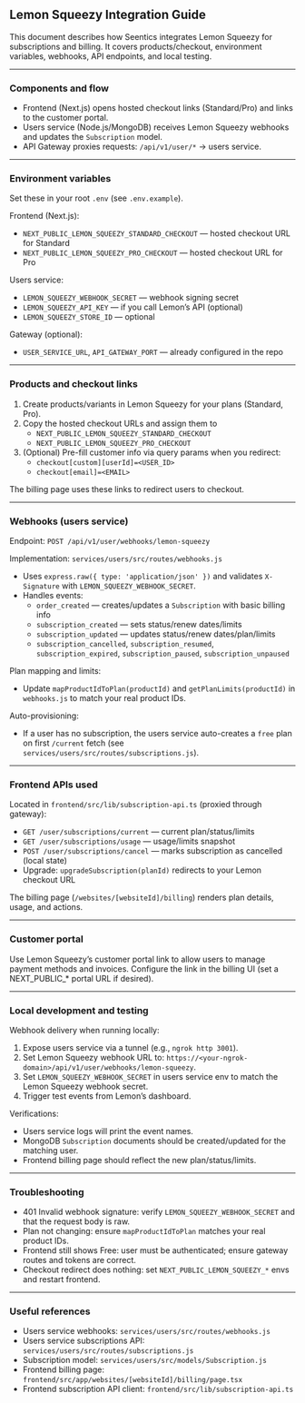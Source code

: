 ## Lemon Squeezy Integration Guide

This document describes how Seentics integrates Lemon Squeezy for subscriptions and billing. It covers products/checkout, environment variables, webhooks, API endpoints, and local testing.

---

### Components and flow
- Frontend (Next.js) opens hosted checkout links (Standard/Pro) and links to the customer portal.
- Users service (Node.js/MongoDB) receives Lemon Squeezy webhooks and updates the `Subscription` model.
- API Gateway proxies requests: `/api/v1/user/*` → users service.

---

### Environment variables
Set these in your root `.env` (see `.env.example`).

Frontend (Next.js):
- `NEXT_PUBLIC_LEMON_SQUEEZY_STANDARD_CHECKOUT` — hosted checkout URL for Standard
- `NEXT_PUBLIC_LEMON_SQUEEZY_PRO_CHECKOUT` — hosted checkout URL for Pro

Users service:
- `LEMON_SQUEEZY_WEBHOOK_SECRET` — webhook signing secret
- `LEMON_SQUEEZY_API_KEY` — if you call Lemon’s API (optional)
- `LEMON_SQUEEZY_STORE_ID` — optional

Gateway (optional):
- `USER_SERVICE_URL`, `API_GATEWAY_PORT` — already configured in the repo

---

### Products and checkout links
1) Create products/variants in Lemon Squeezy for your plans (Standard, Pro).
2) Copy the hosted checkout URLs and assign them to
   - `NEXT_PUBLIC_LEMON_SQUEEZY_STANDARD_CHECKOUT`
   - `NEXT_PUBLIC_LEMON_SQUEEZY_PRO_CHECKOUT`
3) (Optional) Pre-fill customer info via query params when you redirect:
   - `checkout[custom][userId]=<USER_ID>`
   - `checkout[email]=<EMAIL>`

The billing page uses these links to redirect users to checkout.

---

### Webhooks (users service)
Endpoint: `POST /api/v1/user/webhooks/lemon-squeezy`

Implementation: `services/users/src/routes/webhooks.js`
- Uses `express.raw({ type: 'application/json' })` and validates `X-Signature` with `LEMON_SQUEEZY_WEBHOOK_SECRET`.
- Handles events:
  - `order_created` — creates/updates a `Subscription` with basic billing info
  - `subscription_created` — sets status/renew dates/limits
  - `subscription_updated` — updates status/renew dates/plan/limits
  - `subscription_cancelled`, `subscription_resumed`, `subscription_expired`, `subscription_paused`, `subscription_unpaused`

Plan mapping and limits:
- Update `mapProductIdToPlan(productId)` and `getPlanLimits(productId)` in `webhooks.js` to match your real product IDs.

Auto-provisioning:
- If a user has no subscription, the users service auto-creates a `free` plan on first `/current` fetch (see `services/users/src/routes/subscriptions.js`).

---

### Frontend APIs used
Located in `frontend/src/lib/subscription-api.ts` (proxied through gateway):
- `GET /user/subscriptions/current` — current plan/status/limits
- `GET /user/subscriptions/usage` — usage/limits snapshot
- `POST /user/subscriptions/cancel` — marks subscription as cancelled (local state)
- Upgrade: `upgradeSubscription(planId)` redirects to your Lemon checkout URL

The billing page (`/websites/[websiteId]/billing`) renders plan details, usage, and actions.

---

### Customer portal
Use Lemon Squeezy’s customer portal link to allow users to manage payment methods and invoices. Configure the link in the billing UI (set a NEXT_PUBLIC_* portal URL if desired).

---

### Local development and testing
Webhook delivery when running locally:
1) Expose users service via a tunnel (e.g., `ngrok http 3001`).
2) Set Lemon Squeezy webhook URL to: `https://<your-ngrok-domain>/api/v1/user/webhooks/lemon-squeezy`.
3) Set `LEMON_SQUEEZY_WEBHOOK_SECRET` in users service env to match the Lemon Squeezy webhook secret.
4) Trigger test events from Lemon’s dashboard.

Verifications:
- Users service logs will print the event names.
- MongoDB `Subscription` documents should be created/updated for the matching user.
- Frontend billing page should reflect the new plan/status/limits.

---

### Troubleshooting
- 401 Invalid webhook signature: verify `LEMON_SQUEEZY_WEBHOOK_SECRET` and that the request body is raw.
- Plan not changing: ensure `mapProductIdToPlan` matches your real product IDs.
- Frontend still shows Free: user must be authenticated; ensure gateway routes and tokens are correct.
- Checkout redirect does nothing: set `NEXT_PUBLIC_LEMON_SQUEEZY_*` envs and restart frontend.

---

### Useful references
- Users service webhooks: `services/users/src/routes/webhooks.js`
- Users service subscriptions API: `services/users/src/routes/subscriptions.js`
- Subscription model: `services/users/src/models/Subscription.js`
- Frontend billing page: `frontend/src/app/websites/[websiteId]/billing/page.tsx`
- Frontend subscription API client: `frontend/src/lib/subscription-api.ts`
